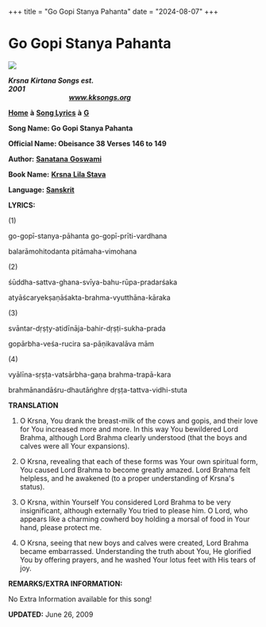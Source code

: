+++
title = "Go Gopi Stanya Pahanta"
date = "2024-08-07"
+++

# Go Gopi Stanya Pahanta
**[![](http://kksongs.org/image_files/image002.jpg)](http://kksongs.org/)**

**_Krsna_** **_Kirtana Songs est. 2001_**                                                                                                                                                      **_www.kksongs.org_**

**[Home](http://kksongs.org/)** **à** **[Song Lyrics](http://kksongs.org/lyrics.html)** **à** **[G](http://kksongs.org/songs/song_g.html)**

**Song Name: Go Gopi Stanya Pahanta**

**Official Name: Obeisance 38 Verses 146 to 149**

**Author:** [**Sanatana** **Goswami**](http://kksongs.org/authors/list/sanatana_g.html)

**Book Name:** [**Krsna** **Lila Stava**](http://kksongs.org/authors/krsnalilastava.html)

**Language:** [**Sanskrit**](http://kksongs.org/language/list/sanskrit.html)

**LYRICS:**

(1)

go-gopī-stanya-pāhanta go-gopī-prīti-vardhana

balarāmohitodanta pitāmaha-vimohana

(2)

śūddha-sattva-ghana-svīya-bahu-rūpa-pradarśaka

atyāścaryekṣaṇāśakta-brahma-vyutthāna-kāraka

(3)

svāntar-dṛṣṭy-atidīnāja-bahir-dṛṣṭi-sukha-prada

gopārbha-veśa-rucira sa-pāṇikavalāva mām

(4)

vyālīna-sṛṣṭa-vatsārbha-gaṇa brahma-trapā-kara

brahmānandāśru-dhautāńghre dṛṣṭa-tattva-vidhi-stuta

**TRANSLATION**

1) O Krsna, You drank the breast-milk of the cows and gopis, and their love for You increased more and more. In this way You bewildered Lord Brahma, although Lord Brahma clearly understood (that the boys and calves were all Your expansions).

2) O Krsna, revealing that each of these forms was Your own spiritual form, You caused Lord Brahma to become greatly amazed. Lord Brahma felt helpless, and he awakened (to a proper understanding of Krsna's status).

3) O Krsna, within Yourself You considered Lord Brahma to be very insignificant, although externally You tried to please him. O Lord, who appears like a charming cowherd boy holding a morsal of food in Your hand, please protect me.

4) O Krsna, seeing that new boys and calves were created, Lord Brahma became embarrassed. Understanding the truth about You, He glorified You by offering prayers, and he washed Your lotus feet with His tears of joy.

**REMARKS/EXTRA INFORMATION:**

No Extra Information available for this song!

**UPDATED:** June 26, 2009